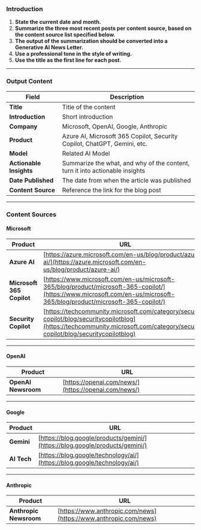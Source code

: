 ### Introduction

1. **State the current date and month.**  
2. **Summarize the three most recent posts per content source, based on the content source list specified below.**  
3. **The output of the summarization should be converted into a Generative AI News Letter.**  
4. **Use a professional tone in the style of writing.**  
5. **Use the title as the first line for each post.**

---

### Output Content

| Field              | Description                                                                              |
|--------------------|------------------------------------------------------------------------------------------|
| **Title**          | Title of the content                                                                     |
| **Introduction**   | Short introduction                                                                       |
| **Company**        | Microsoft, OpenAI, Google, Anthropic                                                     |
| **Product**        | Azure AI, Microsoft 365 Copilot, Security Copilot, ChatGPT, Gemini, etc.                 |
| **Model**          | Related AI Model                                                                         |
| **Actionable Insights** | Summarize the what, and why of the content, turn it into actionable insights        |
| **Date Published** | The date from when the article was published                                             |
| **Content Source** | Reference the link for the blog post                                                     |

---

### Content Sources

#### Microsoft

| Product                | URL                                                                                          |
|------------------------|----------------------------------------------------------------------------------------------|
| **Azure AI**           | [https://azure.microsoft.com/en-us/blog/product/azure-ai/](https://azure.microsoft.com/en-us/blog/product/azure-ai/) |
| **Microsoft 365 Copilot** | [https://www.microsoft.com/en-us/microsoft-365/blog/product/microsoft-365-copilot/](https://www.microsoft.com/en-us/microsoft-365/blog/product/microsoft-365-copilot/) |
| **Security Copilot**   | [https://techcommunity.microsoft.com/category/security-copilot/blog/securitycopilotblog](https://techcommunity.microsoft.com/category/security-copilot/blog/securitycopilotblog) |

---

#### OpenAI

| Product             | URL                                       |
|---------------------|-------------------------------------------|
| **OpenAI Newsroom** | [https://openai.com/news/](https://openai.com/news/) |

---

#### Google

| Product    | URL                                                           |
|------------|---------------------------------------------------------------|
| **Gemini** | [https://blog.google/products/gemini/](https://blog.google/products/gemini/) |
| **AI Tech**| [https://blog.google/technology/ai/](https://blog.google/technology/ai/)     |

---

#### Anthropic

| Product               | URL                                                       |
|-----------------------|-----------------------------------------------------------|
| **Anthropic Newsroom** | [https://www.anthropic.com/news](https://www.anthropic.com/news) |
